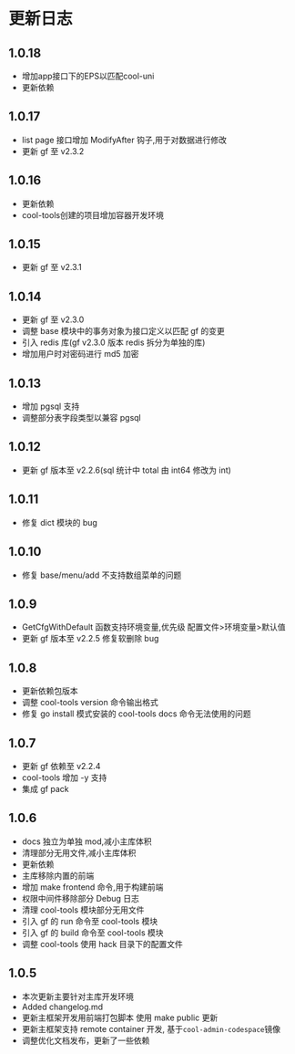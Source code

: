 # 更新日志

## 1.0.18

- 增加app接口下的EPS以匹配cool-uni
- 更新依赖


## 1.0.17

- list page 接口增加 ModifyAfter 钩子,用于对数据进行修改
- 更新 gf 至 v2.3.2


## 1.0.16

- 更新依赖
- cool-tools创建的项目增加容器开发环境

## 1.0.15

- 更新 gf 至 v2.3.1

## 1.0.14

- 更新 gf 至 v2.3.0
- 调整 base 模块中的事务对象为接口定义以匹配 gf 的变更
- 引入 redis 库(gf v2.3.0 版本 redis 拆分为单独的库)
- 增加用户时对密码进行 md5 加密

## 1.0.13

- 增加 pgsql 支持
- 调整部分表字段类型以兼容 pgsql

## 1.0.12

- 更新 gf 版本至 v2.2.6(sql 统计中 total 由 int64 修改为 int)

## 1.0.11

- 修复 dict 模块的 bug

## 1.0.10

- 修复 base/menu/add 不支持数组菜单的问题

## 1.0.9

- GetCfgWithDefault 函数支持环境变量,优先级 配置文件>环境变量>默认值
- 更新 gf 版本至 v2.2.5 修复软删除 bug

## 1.0.8

- 更新依赖包版本
- 调整 cool-tools version 命令输出格式
- 修复 go install 模式安装的 cool-tools docs 命令无法使用的问题

## 1.0.7

- 更新 gf 依赖至 v2.2.4
- cool-tools 增加 -y 支持
- 集成 gf pack

## 1.0.6

- docs 独立为单独 mod,减小主库体积
- 清理部分无用文件,减小主库体积
- 更新依赖
- 主库移除内置的前端
- 增加 make frontend 命令,用于构建前端
- 权限中间件移除部分 Debug 日志
- 清理 cool-tools 模块部分无用文件
- 引入 gf 的 run 命令至 cool-tools 模块
- 引入 gf 的 build 命令至 cool-tools 模块
- 调整 cool-tools 使用 hack 目录下的配置文件

## 1.0.5

- 本次更新主要针对主库开发环境
- Added changelog.md
- 更新主框架开发用前端打包脚本 使用 make public 更新
- 更新主框架支持 remote container 开发, 基于`cool-admin-codespace`镜像
- 调整优化文档发布，更新了一些依赖
